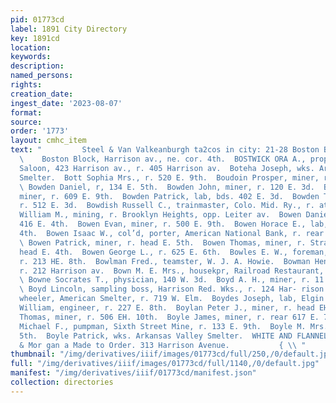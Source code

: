 ```yaml
---
pid: 01773cd
label: 1891 City Directory
key: 1891cd
location: 
keywords: 
description: 
named_persons: 
rights: 
creation_date: 
ingest_date: '2023-08-07'
format: 
source: 
order: '1773'
layout: cmhc_item
text: "         Steel & Van Valkeanburgh ta2cos in city: 21-28 Boston BI  BOS 72 BOY
  \    Boston Block, Harrison av., ne. cor. 4th.  BOSTWICK ORA A., propr. The Elk
  Saloon, 423 Harrison av., r. 405 Harrison av.  Boteha Joseph, wks. Arkansas Valley
  Smelter.  Bott Sophia Mrs., r. 520 E. 9th.  Boudoin Prosper, miner, r. 808 E. 5th.
  \ Bowden Daniel, r, 134 E. 5th.  Bowden John, miner, r. 120 E. 3d.  Bowden John,
  miner, r. 609 E. 9th.  Bowden Patrick, lab, bds. 402 E. 3d.  Bowden Thomas, mining,
  r. 512 E. 3d.  Bowdish Russell C., trainmaster, Colo. Mid. Ry., r. at depot.  Bowdoin
  William M., mining, r. Brooklyn Heights, opp. Leiter av.  Bowen Daniel, miner, r.
  416 E. 4th.  Bowen Evan, miner, r. 500 E. 9th.  Bowen Horace E., lab, r. 114 E.
  4th.  Bowen Isaac W., col’d, porter, American National Bank, r. rear 1385 W. 7th.
  \ Bowen Patrick, miner, r. head E. 5th.  Bowen Thomas, miner, r. Strayhorse Road,
  head E. 4th.  Bowen George L., r. 625 E. 6th.  Bowles E. W., foreman, Chronicle,
  r. 213 HE. 8th.  Bowlman Fred., teamster, W. J. A. Howie.  Bowman Henry, miner,
  r. 212 Harrison av.  Bown M. E. Mrs., housekpr, Railroad Restaurant, 1311 N. Poplar.
  \ Bowne Socrates T., physician, 140 W. 3d.  Boyd A. H., miner, r. 11 Delaware Blk.
  \ Boyd Lincoln, sampling boss, Harrison Red. Wks., r. 124 Har- rison av.  Boyd Thomas,
  wheeler, American Smelter, r. 719 W. Elm.  Boydes Joseph, lab, Elgin Smelter.  Boyington
  William, engineer, r. 227 E. 8th.  Boylan Peter J., miner, r. head EH. 5th.  Boylan
  Thomas, miner, r. 506 EH. 10th.  Boyle James, miner, r. rear 617 E. 7th.  Boyle
  Michael F., pumpman, Sixth Street Mine, r. 133 E. 9th.  Boyle M. Mrs., r. 222 H.
  5th.  Boyle Patrick, wks. Arkansas Valley Smelter.  WHITE AND FLANNEL SHIRTS. Brown
  & Mor gan a Made to Order. 313 Harrison Avenue.           { \\ "
thumbnail: "/img/derivatives/iiif/images/01773cd/full/250,/0/default.jpg"
full: "/img/derivatives/iiif/images/01773cd/full/1140,/0/default.jpg"
manifest: "/img/derivatives/iiif/01773cd/manifest.json"
collection: directories
---
```

